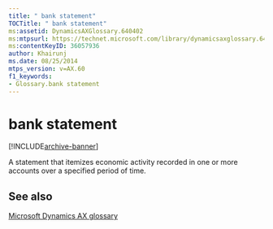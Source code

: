 ```yaml
---
title: " bank statement"
TOCTitle: " bank statement"
ms:assetid: DynamicsAXGlossary.640402
ms:mtpsurl: https://technet.microsoft.com/library/dynamicsaxglossary.640402(v=AX.60)
ms:contentKeyID: 36057936
author: Khairunj
ms.date: 08/25/2014
mtps_version: v=AX.60
f1_keywords:
- Glossary.bank statement
---
```


# bank statement


[!INCLUDE[archive-banner](includes/archive-banner.md)]

A statement that itemizes economic activity recorded in one or more accounts over a specified period of time.

## See also

[Microsoft Dynamics AX glossary](glossary/microsoft-dynamics-ax-glossary.md)

  


